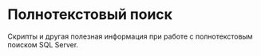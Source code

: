 # Полнотекстовый поиск

Скрипты и другая полезная информация при работе с полнотекстовым поиском SQL Server.
